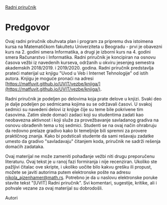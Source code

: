 [Radni priručnik](../../README.md)

# Predgovor

Ovaj radni priručnik obuhvata plan i program za pripremu dva istoimena kursa na Matematičkom fakultetu Univerziteta u Beogradu - prvi je obavezni kurs na 2. godini smera Informatika, a drugi je izborni kurs na 4. godini smera Računarstvo i Informatika. Radni priručnik je koncipiran na osnovu časova vežbi iz navedenih kurseva, održanih u okviru jesenjeg semestra akademskih 2018/2019. i 2019/2020. godina. Radni priručnik predstavlja prateći materijal uz knjigu "Uvod u Veb i Internet Tehnologije" od istih autora. Knjigu je moguće pronaći na adresi [https://matfuvit.github.io/UVIT/vezbe/knjiga/](https://matfuvit.github.io/UVIT/vezbe/knjiga/).

Radni priručnik je podeljen po delovima koja prate delove u knjizi. Svaki deo je dalje podeljen po sedmicama kojima su se održavali časovi. U svakoj sedmici su navedeni delovi iz knjige čije su teme bile pokrivene tim časovima. Zatim slede domaći zadaci koji su studentima zadati kao neobavezna aktivnost i koji služe za provežbavanje savladanog gradiva na osnovu obrađenih tema u toj sedmici. Studenti se na ovaj način ohrabruju da redovno prelaze gradivo kako bi temeljnije bili spremni za provere praktičnog znanja. Kako bi podsticali studente da sami rešavaju zadatke umesto da gradivo "savladavaju" čitanjem koda, priručnik ne sadrži rešenja domaćih zadataka.

Ovaj materijal ne može zameniti pohađanje vežbi niti drugu preporučenu literaturu. Ovaj tekst je u ranoj fazi formiranja i nije recenziran. Ukoliko ste pažljivi čitalac ove skripte, i ukoliko uočite bilo kakvu grešku ili propust, možete se javiti autorima putem elektronske pošte na adresu [nikola_ajzenhamer@math.rs](mailto:nikola_ajzenhamer@math.rs). Potrebno je da u naslovu elektronske poruke stavite tekst "[UVIT] Radni priručnik". Svi komentari, sugestije, kritike, ali i pohvale vezane za ovaj materijal su dobrodošli.

Autori
